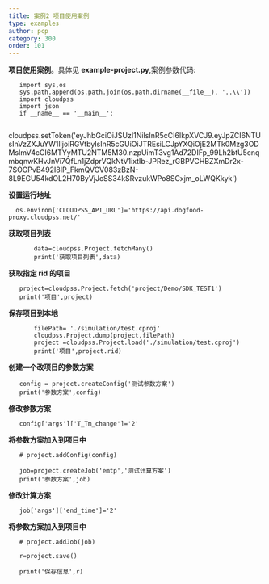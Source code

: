 ```yaml
---
title: 案例2 项目使用案例
type: examples
author: pcp
category: 300
order: 101
---
```




**项目使用案例**。具体见 **example-project.py**,案例参数代码:
```
   import sys,os
   sys.path.append(os.path.join(os.path.dirname(__file__), '..\\'))
   import cloudpss
   import json
   if __name__ == '__main__':
   
```
 cloudpss.setToken('eyJhbGciOiJSUzI1NiIsInR5cCI6IkpXVCJ9.eyJpZCI6NTUsInVzZXJuYW1lIjoiRGVtbyIsInR5cGUiOiJTREsiLCJpYXQiOjE2MTk0Mzg3ODMsImV4cCI6MTYyMTU2NTM5M30.nzpUimT3vg1Ad72DIFp_99Lh2btU5cnqmbqnwKHvJnVi7QfLn1jZdprVQkNtV1ixtIb-JPRez_rGBPVCHBZXmDr2x-7SOGPvB492I8IP_FkmQVGV083zBzN-8L9EGU54kdOL2H70ByVjJcSS34kSRvzukWPo8SCxjm_oLWQKkyk')


**设置运行地址**
```
  os.environ['CLOUDPSS_API_URL']='https://api.dogfood-proxy.cloudpss.net/' 
  ```
**获取项目列表**
```
       data=cloudpss.Project.fetchMany()
       print('获取项目列表',data)
 ```   
  **获取指定 rid 的项目**

      
       project=cloudpss.Project.fetch('project/Demo/SDK_TEST1')
       print('项目',project)

**保存项目到本地**

```
       filePath= './simulation/test.cproj'
       cloudpss.Project.dump(project,filePath)
       project =cloudpss.Project.load('./simulation/test.cproj')
       print('项目',project.rid)
```

**创建一个改项目的参数方案**

       config = project.createConfig('测试参数方案')
       print('参数方案',config)
  

**修改参数方案**

   ```
      config['args']['T_Tm_change']='2'
   ```
 **将参数方案加入到项目中**
 
      
       # project.addConfig(config)
    
       job=project.createJob('emtp','测试计算方案')
       print('参数方案',job)
      
 **修改计算方案**
     
       job['args']['end_time']='2'
     

 **将参数方案加入到项目中**
      
       # project.addJob(job)
    
       r=project.save()
    
       print('保存信息',r)
       